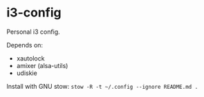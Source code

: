 # i3-config

Personal i3 config.

Depends on:

* xautolock
* amixer (alsa-utils)
* udiskie

Install with GNU stow: `stow -R -t ~/.config --ignore README.md .`
